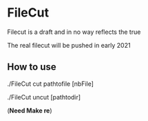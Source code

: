 # FileCut

Filecut is a draft and in no way reflects the true

The real filecut will be pushed in early 2021

## How to use

./FileCut cut pathtofile [nbFile]

./FileCut uncut [pathtodir]

(**Need Make re**)
